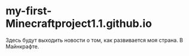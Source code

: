 # my-first-Minecraftproject1.1.github.io
Здесь будут выходить новости о том, как развивается моя страна. В Майнкрафте.
